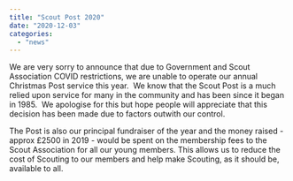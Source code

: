 ```yaml
---
title: "Scout Post 2020"
date: "2020-12-03"
categories: 
  - "news"
---
```


We are very sorry to announce that due to Government and Scout Association COVID restrictions, we are unable to operate our annual Christmas Post service this year.  We know that the Scout Post is a much relied upon service for many in the community and has been since it began in 1985.  We apologise for this but hope people will appreciate that this decision has been made due to factors outwith our control.  

The Post is also our principal fundraiser of the year and the money raised - approx £2500 in 2019 - would be spent on the membership fees to the Scout Association for all our young members. This allows us to reduce the cost of Scouting to our members and help make Scouting, as it should be, available to all.
